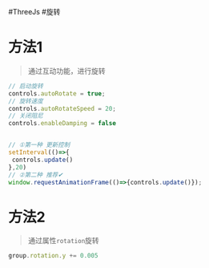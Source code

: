 #ThreeJs #旋转
# 方法1
>通过互动功能，进行旋转
```js
// 启动旋转
controls.autoRotate = true;
// 旋转速度
controls.autoRotateSpeed = 20;
// 关闭阻尼
controls.enableDamping = false


// ①第一种 更新控制
setInterval(()=>{
 controls.update()
},20)
// ②第二种 推荐✔
window.requestAnimationFrame(()=>{controls.update()});
```
# 方法2
>通过属性`rotation`旋转
```js
group.rotation.y += 0.005
```